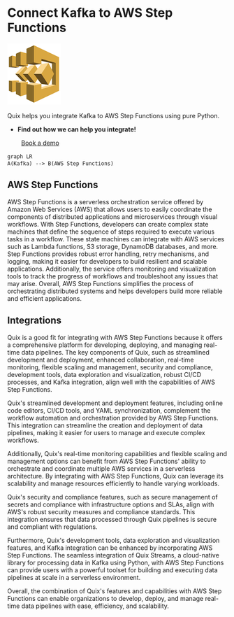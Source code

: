 # Connect Kafka to AWS Step Functions

![](./images/logo_1.jpg)

Quix helps you integrate Kafka to AWS Step Functions using pure Python.

<div class="grid cards blog-grid-card" markdown>

- __Find out how we can help you integrate!__

    <a class="md-button md-button--primary" href="https://share.hsforms.com/1iW0TmZzKQMChk0lxd_tGiw4yjw2?__hstc=175542013.2303933fbd746c0ac86d9ccbe9bc9100.1728383268831.1729603416735.1729620918855.31&__hssc=175542013.1.1729620918855&__hsfp=2132701734" target="_blank" style="margin:.5rem;">Book a demo</a>

</div>

```mermaid
graph LR
A(Kafka) --> B(AWS Step Functions)
```

## AWS Step Functions

AWS Step Functions is a serverless orchestration service offered by Amazon Web Services (AWS) that allows users to easily coordinate the components of distributed applications and microservices through visual workflows. With Step Functions, developers can create complex state machines that define the sequence of steps required to execute various tasks in a workflow. These state machines can integrate with AWS services such as Lambda functions, S3 storage, DynamoDB databases, and more. Step Functions provides robust error handling, retry mechanisms, and logging, making it easier for developers to build resilient and scalable applications. Additionally, the service offers monitoring and visualization tools to track the progress of workflows and troubleshoot any issues that may arise. Overall, AWS Step Functions simplifies the process of orchestrating distributed systems and helps developers build more reliable and efficient applications.

## Integrations

Quix is a good fit for integrating with AWS Step Functions because it offers a comprehensive platform for developing, deploying, and managing real-time data pipelines. The key components of Quix, such as streamlined development and deployment, enhanced collaboration, real-time monitoring, flexible scaling and management, security and compliance, development tools, data exploration and visualization, robust CI/CD processes, and Kafka integration, align well with the capabilities of AWS Step Functions.

Quix's streamlined development and deployment features, including online code editors, CI/CD tools, and YAML synchronization, complement the workflow automation and orchestration provided by AWS Step Functions. This integration can streamline the creation and deployment of data pipelines, making it easier for users to manage and execute complex workflows.

Additionally, Quix's real-time monitoring capabilities and flexible scaling and management options can benefit from AWS Step Functions' ability to orchestrate and coordinate multiple AWS services in a serverless architecture. By integrating with AWS Step Functions, Quix can leverage its scalability and manage resources efficiently to handle varying workloads.

Quix's security and compliance features, such as secure management of secrets and compliance with infrastructure options and SLAs, align with AWS's robust security measures and compliance standards. This integration ensures that data processed through Quix pipelines is secure and compliant with regulations.

Furthermore, Quix's development tools, data exploration and visualization features, and Kafka integration can be enhanced by incorporating AWS Step Functions. The seamless integration of Quix Streams, a cloud-native library for processing data in Kafka using Python, with AWS Step Functions can provide users with a powerful toolset for building and executing data pipelines at scale in a serverless environment.

Overall, the combination of Quix's features and capabilities with AWS Step Functions can enable organizations to develop, deploy, and manage real-time data pipelines with ease, efficiency, and scalability.


